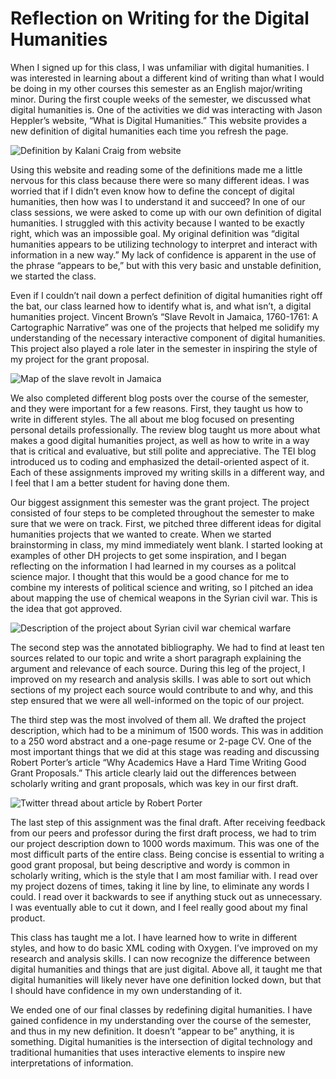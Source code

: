 # Reflection on Writing for the Digital Humanities
When I signed up for this class, I was unfamiliar with digital humanities. I was interested in learning about a different kind of writing than what I would be doing in my other courses this semester as an English major/writing minor. During the first couple weeks of the semester, we discussed what digital humanities is. One of the activities we did was interacting with Jason Heppler’s website, “What is Digital Humanities.” This website provides a new definition of digital humanities each time you refresh the page. 

![Definition by Kalani Craig from website](https://maggieflan18.github.io/Maggie-Flanagan/images/DHWebsiteDefinition.jpg)

Using this website and reading some of the definitions made me a little nervous for this class because there were so many different ideas. I was worried that if I didn’t even know how to define the concept of digital humanities, then how was I to understand it and succeed? In one of our class sessions, we were asked to come up with our own definition of digital humanities. I struggled with this activity because I wanted to be exactly right, which was an impossible goal. My original definition was “digital humanities appears to be utilizing technology to interpret and interact with information in a new way.” My lack of confidence is apparent in the use of the phrase “appears to be,” but with this very basic and unstable definition, we started the class. 

Even if I couldn’t nail down a perfect definition of digital humanities right off the bat, our class learned how to identify what is, and what isn’t, a digital humanities project. Vincent Brown’s “Slave Revolt in Jamaica, 1760-1761: A Cartographic Narrative” was one of the projects that helped me solidify my understanding of the necessary interactive component of digital humanities. This project also played a role later in the semester in inspiring the style of my project for the grant proposal. 

![Map of the slave revolt in Jamaica](https://maggieflan18.github.io/Maggie-Flanagan/images/SlaveRevoltProject.jpg)

We also completed different blog posts over the course of the semester, and they were important for a few reasons. First, they taught us how to write in different styles. The all about me blog focused on presenting personal details professionally. The review blog taught us more about what makes a good digital humanities project, as well as how to write in a way that is critical and evaluative, but still polite and appreciative. The TEI blog introduced us to coding and emphasized the detail-oriented aspect of it. Each of these assignments improved my writing skills in a different way, and I feel that I am a better student for having done them.

Our biggest assignment this semester was the grant project. The project consisted of four steps to be completed throughout the semester to make sure that we were on track. First, we pitched three different ideas for digital humanities projects that we wanted to create. When we started brainstorming in class, my mind immediately went blank. I started looking at examples of other DH projects to get some inspiration, and I began reflecting on the information I had learned in my courses as a politcal science major. I thought that this would be a good chance for me to combine my interests of political science and writing, so I pitched an idea about mapping the use of chemical weapons in the Syrian civil war. This is the idea that got approved.

![Description of the project about Syrian civil war chemical warfare](https://maggieflan18.github.io/Maggie-Flanagan/images/SyriaProjectProposal.jpg)

The second step was the annotated bibliography. We had to find at least ten sources related to our topic and write a short paragraph explaining the argument and relevance of each source. During this leg of the project, I improved on my research and analysis skills. I was able to sort out which sections of my project each source would contribute to and why, and this step ensured that we were all well-informed on the topic of our project. 

The third step was the most involved of them all. We drafted the project description, which had to be a minimum of 1500 words. This was in addition to a 250 word abstract and a one-page resume or 2-page CV. One of the most important things that we did at this stage was reading and discussing Robert Porter’s article “Why Academics Have a Hard Time Writing Good Grant Proposals.” This article clearly laid out the differences between scholarly writing and grant proposals, which was key in our first draft. 

![Twitter thread about article by Robert Porter](https://maggieflan18.github.io/Maggie-Flanagan/images/PorterArticleTweet.jpg)

The last step of this assignment was the final draft. After receiving feedback from our peers and professor during the first draft process, we had to trim our project description down to 1000 words maximum. This was one of the most difficult parts of the entire class. Being concise is essential to writing a good grant proposal, but being descriptive and wordy is common in scholarly writing, which is the style that I am most familiar with. I read over my project dozens of times, taking it line by line, to eliminate any words I could. I read over it backwards to see if anything stuck out as unnecessary. I was eventually able to cut it down, and I feel really good about my final product. 

This class has taught me a lot. I have learned how to write in different styles, and how to do basic XML coding with Oxygen. I’ve improved on my research and analysis skills. I can now recognize the difference between digital humanities and things that are just digital. Above all, it taught me that digital humanities will likely never have one definition locked down, but that I should have confidence in my own understanding of it. 

We ended one of our final classes by redefining digital humanities. I have gained confidence in my understanding over the course of the semester, and thus in my new definition. It doesn’t “appear to be” anything, it is something. Digital humanities is the intersection of digital technology and traditional humanities that uses interactive elements to inspire new interpretations of information.
